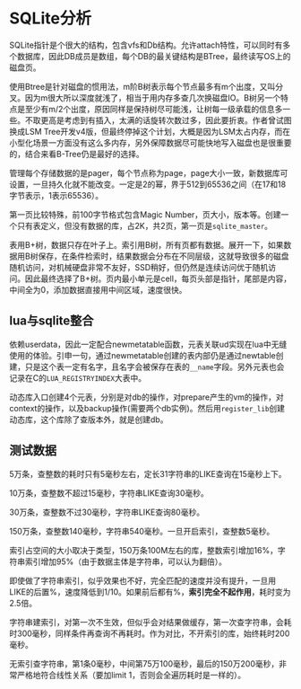 SQLite分析
==
SQLite指针是个很大的结构，包含vfs和Db结构。允许attach特性，可以同时有多个数据库，因此DB成员是数组，每个DB的最关键结构是BTree，最终读写OS上的磁盘页。

使用Btree是针对磁盘的惯用法，m阶B树表示每个节点最多有m个出度，又叫分叉。因为m很大所以深度就浅了，相当于用内存多查几次换磁盘IO。B树另一个特点是至少有m/2个出度，原因同样是保持树尽可能浅，让树每一级承载的信息多一些。不取更高是考虑到有插入，太满的话旋转次数过多，因此要折衷。作者曾试图换成LSM Tree开发v4版，但最终停掉这个计划，大概是因为LSM太占内存，而在小型化场景一方面没有这么多内存，另外保障数据尽可能快地写入磁盘也是很重要的，结合来看B-Tree仍是最好的选择。

管理每个存储数据的是pager，每个节点称为page，page大小一致，新数据库可设置，一旦持久化就不能改变。一定是2的幂，界于512到65536之间（在17和18字节表示，1表示65536）。

第一页比较特殊，前100字节格式包含Magic Number，页大小，版本等。创建一个只有表定义，但没有数据的库，占2K，共2页，第一页是`sqlite_master`。

表用B+树，数据只存在叶子上。索引用B树，所有页都有数据。展开一下，如果数据用B树保存，在条件检索时，结果数据会分布在不同层级，这就导致很多的磁盘随机访问，对机械硬盘非常不友好，SSD稍好，但仍然是连续访问优于随机访问。因此最终选择了B+树。页内最小单元是cell，每页头部是指针，尾部是内容，中间全为0，添加数据直接用中间区域，速度很快。

lua与sqlite整合
--
依赖userdata，因此一定配合newmetatable函数，元表关联ud实现在lua中无缝使用的体验。引申一句，通过newmetatable创建的表内部仍是通过newtable创建，只是这个表一定有名字，且名字会被保存在表的`__name`字段。另外元表也会记录在C的`LUA_REGISTRYINDEX`大表中。

动态库入口创建4个元表，分别是对db的操作，对prepare产生的vm的操作，对context的操作，以及backup操作(需要两个db实例)。然后用`register_lib`创建动态库，这个库除了查版本外，就是创建db。

测试数据
--
5万条，查整数的耗时只有5毫秒左右，定长31字符串的LIKE查询在15毫秒上下。

10万条，查整数不超过15毫秒，字符串LIKE查询30毫秒。

30万条，查整数不过30毫秒，字符串LIKE查询80毫秒。

150万条，查整数140毫秒，字符串540毫秒。一旦开启索引，查整数5毫秒。

索引占空间的大小取决于类型，150万条100M左右的库，整数索引增加16%，字符串索引增加95%（由于数据主体是字符串，可以认为翻倍）。

即使做了字符串索引，似乎效果也不好，完全匹配的速度并没有提升，一旦用LIKE的后置%，速度降低到1/10。如果前后都有%，**索引完全不起作用**，耗时变为2.5倍。

字符串建索引，对第一次不生效，但似乎会对结果做缓存，第一次查字符串，会耗时300毫秒，同样条件再查询不再耗时。作为对比，不开索引的库，始终耗时200毫秒。

无索引查字符串，第1条0毫秒，中间第75万100毫秒，最后的150万200毫秒，非常严格地符合线性关系（要加limit 1，否则会全遍历耗时是一样的）。